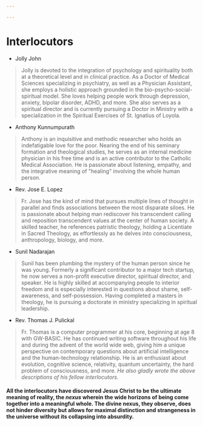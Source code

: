 ```yaml
---

---
```

# Interlocutors
* Jolly John
> Jolly is devoted to the integration of psychology and spirituality both at a theoretical level and in clinical practice. As a Doctor of Medical Sciences specializing in psychiatry, as well as a Physician Assistant, she employs a holistic approach grounded in the bio-psycho-social-spiritual model. She loves helping people work through depression, anxiety, bipolar disorder, ADHD, and more. She also serves as a spiritual director and is currently pursuing a Doctor in Ministry with a specialization in the Spiritual Exercises of St. Ignatius of Loyola.
* Anthony Kunnumpurath
> Anthony is an inquisitive and methodic researcher who holds an indefatigable love for the poor. Nearing the end of his seminary formation and theological studies, he serves as an internal medicine physician in his free time and is an active contributor to the Catholic Medical Association. He is passionate about listening, empathy, and the integrative meaning of "healing" involving the whole human person.
* Rev. Jose E. Lopez
> Fr. Jose has the kind of mind that pursues multiple lines of thought in parallel and finds associations between the most disparate siloes. He is passionate about helping man rediscover his transcendent calling and reposition transcendent values at the center of human society. A skilled teacher, he references patristic theology, holding a Licentiate in Sacred Theology, as effortlessly as he delves into consciousness, anthropology, biology, and more.
* Sunil Nadarajan
> Sunil has been plumbing the mystery of the human person since he was young. Formerly a significant contributor to a major tech startup, he now serves a non-profit executive director, spiritual director, and speaker. He is highly skilled at accompanying people to interior freedom and is especially interested in questions about shame, self-awareness, and self-possession. Having completed a masters in theology, he is pursuing a doctorate in ministry specializing in spiritual leadership.
* Rev. Thomas J. Pulickal
> Fr. Thomas is a computer programmer at his core, beginning at age 8 with GW-BASIC. He has continued writing software throughout his life and during the advent of the world wide web, giving him a unique perspective on contemporary questions about artificial intelligence and the human-technology relationship. He is an enthusiast about evolution, cognitive science, relativity, quantum uncertainty, the hard problem of consciousness, and more. *He also gladly wrote the above descriptions of his fellow interlocutors.*

#### All the interlocutors have discovered Jesus Christ to be the ultimate meaning of reality, the *nexus* wherein the wide horizons of being come together into a meaningful whole. The divine nexus, they observe, does not hinder diversity but allows for maximal distinction and strangeness in the universe without its collapsing into absurdity.
